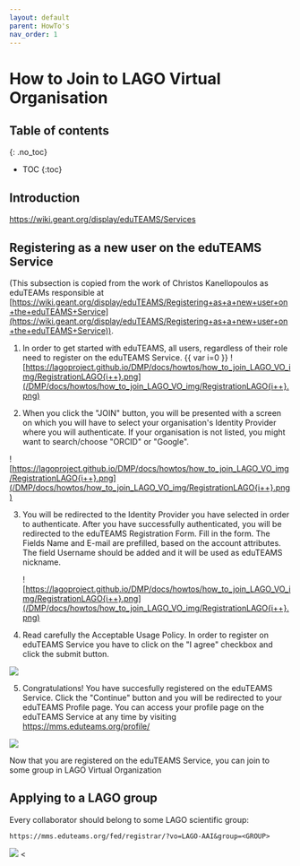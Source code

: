 ```yaml
---
layout: default
parent: HowTo's
nav_order: 1
---
```


# How to Join to LAGO Virtual Organisation

## Table of contents
{: .no_toc}

- TOC
{:toc}


## Introduction

https://wiki.geant.org/display/eduTEAMS/Services

## Registering as a new user on the eduTEAMS Service
(This subsection is copied from the work of Christos Kanellopoulos as eduTEAMs responsible at  [https://wiki.geant.org/display/eduTEAMS/Registering+as+a+new+user+on+the+eduTEAMS+Service](https://wiki.geant.org/display/eduTEAMS/Registering+as+a+new+user+on+the+eduTEAMS+Service)).


1. In order to get started with eduTEAMS, all users, regardless of their role need to register on the eduTEAMS Service.
  {{ var i=0 }}
  ![https://lagoproject.github.io/DMP/docs/howtos/how_to_join_LAGO_VO_img/RegistrationLAGO{i++}.png](/DMP/docs/howtos/how_to_join_LAGO_VO_img/RegistrationLAGO{i++}.png)

2. When you click the "JOIN" button, you will be presented with a screen on which you will have to select your organisation's Identity Provider where you will authenticate. If your organisation is not listed, you might want to search/choose "ORCID" or "Google".

  ![https://lagoproject.github.io/DMP/docs/howtos/how_to_join_LAGO_VO_img/RegistrationLAGO{i++}.png](/DMP/docs/howtos/how_to_join_LAGO_VO_img/RegistrationLAGO{i++}.png)

3. You will be redirected to the Identity Provider you have selected in order to authenticate. After you have successfully authenticated, you will be redirected to the eduTEAMS Registration Form. Fill in the form. The Fields Name and E-mail are prefilled, based on the account attributes. The field Username should be added and it will be used as eduTEAMS nickname.

   ![https://lagoproject.github.io/DMP/docs/howtos/how_to_join_LAGO_VO_img/RegistrationLAGO{i++}.png](/DMP/docs/howtos/how_to_join_LAGO_VO_img/RegistrationLAGO{i++}.png)

4. Read carefully the Acceptable Usage Policy. In order to register on eduTEAMS Service you have to click on the "I agree" checkbox and click the submit button.

  ![](/DMP/docs/howtos/how_to_join_LAGO_VO_img/RegistrationLAGO4.png)

5. Congratulations! You have succesfully registered on the eduTEAMS Service. Click the "Continue" button and you will be redirected to your eduTEAMS Profile page. You can access your profile page on the eduTEAMS Service at any time by visiting https://mms.eduteams.org/profile/ 

  ![](/DMP/docs/howtos/how_to_join_LAGO_VO_img/RegEduTEAMs5.png)

Now that you are registered on the eduTEAMS Service, you can join to some group in LAGO Virtual Organization

## Applying to a LAGO group

Every collaborator should belong to some LAGO scientific group:

``https://mms.eduteams.org/fed/registrar/?vo=LAGO-AAI&group=<GROUP>``

![](/DMP/docs/howtos/how_to_join_LAGO_VO_img/RegLAGO2.png)
<
